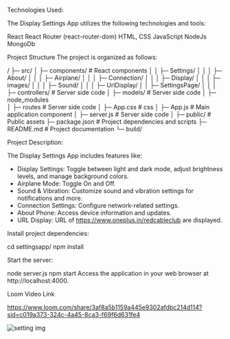 Technologies Used:

The Display Settings App utilizes the following technologies and tools:

React
React Router (react-router-dom)
HTML, CSS
JavaScript
NodeJs
MongoDb

Project Structure
The project is organized as follows:

/
├─ src/
│  ├─ components/              # React components
│  │   ├─  Settings/
│  │   │    ├─  About/
│  │   │    ├─  Airplane/
│  │   │    ├─  Connection/
│  │   │    ├─  Display/
│  │   │    ├─  images/
│  │   │    ├─  Sound/
│  │   │    ├─  UrlDisplay/ 
│  │   ├─  SettingsPage/ 
│  │
│  ├─ controllers/            # Server side code
│  ├─ models/                 # Server side code
│  ├─ node_modules            
│  ├─ routes                  # Server side code
│  ├─ App.css                 # css
│  ├─ App.js                  # Main application component
│  ├─ server.js               # Server side code
│
├─ public/                     # Public assets
├─ package.json                # Project dependencies and scripts
├─ README.md                   # Project documentation
└─ build/

Project Description:

The Display Settings App includes features like:

- Display Settings: Toggle between light and dark mode, adjust 
  brightness levels, and manage background colors.
- Airplane Mode: Toggle On and Off.
- Sound & Vibration: Customize sound and vibration settings for 
  notifications and more.
- Connection Settings: Configure network-related settings.
- About Phone: Access device information and updates.
- URL Display: URL of https://www.oneplus.in/redcableclub are displayed.

Install project dependencies:

cd settingsapp/
npm install

Start the server:

node server.js
npm start
Access the application in your web browser at http://localhost:4000.




Loom Video Link

https://www.loom.com/share/3af8a5b1159a445e9302afdbc214d114?sid=c019a373-324c-4a45-8ca3-f69f6d631fe4

![setting img](https://github.com/nancyy23/SettingApp/assets/88728967/f99cee1f-b683-4412-8858-f82ab9d54ba6)



